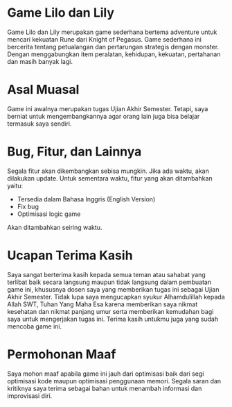 # Game Lilo dan Lily

Game Lilo dan Lily merupakan game sederhana bertema adventure untuk mencari kekuatan Rune dari Knight of Pegasus. Game sederhana ini bercerita tentang petualangan dan pertarungan strategis dengan monster. Dengan menggabungkan item peralatan, kehidupan, kekuatan, pertahanan dan masih banyak lagi.

# Asal Muasal

Game ini awalnya merupakan tugas Ujian Akhir Semester. Tetapi, saya berniat untuk mengembangkannya agar orang lain juga bisa belajar termasuk saya sendiri.

# Bug, Fitur, dan Lainnya

Segala fitur akan dikembangkan sebisa mungkin. Jika ada waktu, akan dilakukan update. Untuk sementara waktu, fitur yang akan ditambahkan yaitu:
- Tersedia dalam Bahasa Inggris (English Version)
- Fix bug
- Optimisasi logic game

Akan ditambahkan seiring waktu.

# Ucapan Terima Kasih

Saya sangat berterima kasih kepada semua teman atau sahabat yang terlibat baik secara langsung maupun tidak langsung dalam pembuatan game ini, khususnya dosen saya yang memberikan tugas ini sebagai Ujian Akhir Semester. Tidak lupa saya mengucapkan syukur Alhamdulillah kepada Allah SWT, Tuhan Yang Maha Esa karena memberikan saya nikmat kesehatan dan nikmat panjang umur serta memberikan kemudahan bagi saya untuk mengerjakan tugas ini. Terima kasih untukmu juga yang sudah mencoba game ini.

# Permohonan Maaf

Saya mohon maaf apabila game ini jauh dari optimisasi baik dari segi optimisasi kode maupun optimisasi penggunaan memori. Segala saran dan kritiknya saya terima sebagai bahan untuk menambah informasi dan improvisasi diri.